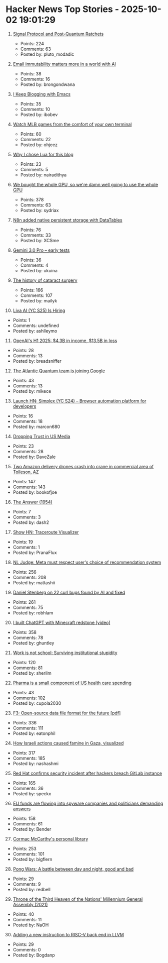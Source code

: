 # Hacker News Top Stories - 2025-10-02 19:01:29

1. [Signal Protocol and Post-Quantum Ratchets](https://signal.org/blog/spqr/)
   - Points: 224
   - Comments: 63
   - Posted by: pluto_modadic

2. [Email immutability matters more in a world with AI](https://www.fastmail.com/blog/not-written-with-ai/)
   - Points: 38
   - Comments: 16
   - Posted by: brongondwana

3. [I Keep Blogging with Emacs](https://entropicthoughts.com/why-stick-to-emacs-blog)
   - Points: 35
   - Comments: 10
   - Posted by: ibobev

4. [Watch MLB games from the comfort of your own terminal](https://github.com/paaatrick/playball)
   - Points: 60
   - Comments: 22
   - Posted by: ohjeez

5. [Why I chose Lua for this blog](https://andregarzia.com/2025/03/why-i-choose-lua-for-this-blog.html)
   - Points: 23
   - Comments: 5
   - Posted by: nairadithya

6. [We bought the whole GPU, so we're damn well going to use the whole GPU](https://hazyresearch.stanford.edu/blog/2025-09-28-tp-llama-main)
   - Points: 378
   - Comments: 63
   - Posted by: sydriax

7. [N8n added native persistent storage with DataTables](https://community.n8n.io/t/data-tables-are-here/192256)
   - Points: 76
   - Comments: 33
   - Posted by: XCSme

8. [Gemini 3.0 Pro – early tests](https://twitter.com/chetaslua/status/1973694615518880236)
   - Points: 36
   - Comments: 4
   - Posted by: ukuina

9. [The history of cataract surgery](https://www.asimov.press/p/cataracts)
   - Points: 166
   - Comments: 107
   - Posted by: mailyk

10. [Liva AI (YC S25) Is Hiring](https://www.ycombinator.com/companies/liva-ai/jobs/6xM8JYU-founding-operations-lead)
   - Points: 1
   - Comments: undefined
   - Posted by: ashlleymo

11. [OpenAI's H1 2025: $4.3B in income, $13.5B in loss](https://www.techinasia.com/news/openais-revenue-rises-16-to-4-3b-in-h1-2025)
   - Points: 28
   - Comments: 13
   - Posted by: breadsniffer

12. [The Atlantic Quantum team is joining Google](https://blog.google/technology/research/scaling-quantum-computing-even-faster-with-atlantic-quantum/)
   - Points: 43
   - Comments: 13
   - Posted by: mikece

13. [Launch HN: Simplex (YC S24) – Browser automation platform for developers](https://www.simplex.sh/)
   - Points: 16
   - Comments: 18
   - Posted by: marcon680

14. [Dropping Trust in US Media](https://news.gallup.com/poll/695762/trust-media-new-low.aspx)
   - Points: 23
   - Comments: 28
   - Posted by: DaveZale

15. [Two Amazon delivery drones crash into crane in commercial area of Tolleson, AZ](https://www.abc15.com/news/region-west-valley/tolleson/two-amazon-delivery-drones-crash-into-crane-in-commercial-area-of-tolleson)
   - Points: 147
   - Comments: 143
   - Posted by: bookofjoe

16. [The Answer (1954)](https://sfshortstories.com/?p=5983)
   - Points: 7
   - Comments: 3
   - Posted by: dash2

17. [Show HN: Traceroute Visualizer](https://kriztalz.sh/traceroute-visualizer/)
   - Points: 19
   - Comments: 1
   - Posted by: PranaFlux

18. [NL Judge: Meta must respect user's choice of recommendation system](https://www.bitsoffreedom.nl/2025/10/02/judge-in-the-bits-of-freedom-vs-meta-lawsuit-meta-must-respect-users-choice/)
   - Points: 256
   - Comments: 208
   - Posted by: mattashii

19. [Daniel Stenberg on 22 curl bugs found by AI and fixed](https://mastodon.social/@bagder/115241241075258997)
   - Points: 261
   - Comments: 75
   - Posted by: robhlam

20. [I built ChatGPT with Minecraft redstone [video]](https://www.youtube.com/watch?v=VaeI9YgE1o8)
   - Points: 358
   - Comments: 78
   - Posted by: ghuntley

21. [Work is not school: Surviving institutional stupidity](https://www.leadingsapiens.com/surviving-institutional-stupidity/)
   - Points: 120
   - Comments: 81
   - Posted by: sherilm

22. [Pharma is a small component of US health care spending](https://www.economist.com/business/2025/10/02/does-big-pharma-gouge-americans)
   - Points: 43
   - Comments: 102
   - Posted by: cupola2030

23. [F3: Open-source data file format for the future [pdf]](https://db.cs.cmu.edu/papers/2025/zeng-sigmod2025.pdf)
   - Points: 336
   - Comments: 111
   - Posted by: eatonphil

24. [How Israeli actions caused famine in Gaza, visualized](https://www.cnn.com/2025/10/02/middleeast/gaza-famine-causes-vis-intl)
   - Points: 317
   - Comments: 185
   - Posted by: nashashmi

25. [Red Hat confirms security incident after hackers breach GitLab instance](https://www.bleepingcomputer.com/news/security/red-hat-confirms-security-incident-after-hackers-claim-github-breach/)
   - Points: 165
   - Comments: 36
   - Posted by: speckx

26. [EU funds are flowing into spyware companies and politicians demanding answers](https://www.theregister.com/2025/10/02/eu_spyware_funding/)
   - Points: 158
   - Comments: 61
   - Posted by: Bender

27. [Cormac McCarthy's personal library](https://www.smithsonianmag.com/arts-culture/two-years-cormac-mccarthys-death-rare-access-to-personal-library-reveals-man-behind-myth-180987150/)
   - Points: 253
   - Comments: 101
   - Posted by: bigflern

28. [Pong Wars: A battle between day and night, good and bad](https://github.com/vnglst/pong-wars)
   - Points: 29
   - Comments: 9
   - Posted by: redbell

29. [Throne of the Third Heaven of the Nations' Millennium General Assembly (2021)](https://americanart.si.edu/blog/throne-james-hampton)
   - Points: 40
   - Comments: 11
   - Posted by: NaOH

30. [Adding a new instruction to RISC-V back end in LLVM](https://blog.gustavoleite.me/llvm-riscv-instruction)
   - Points: 29
   - Comments: 0
   - Posted by: Bogdanp

